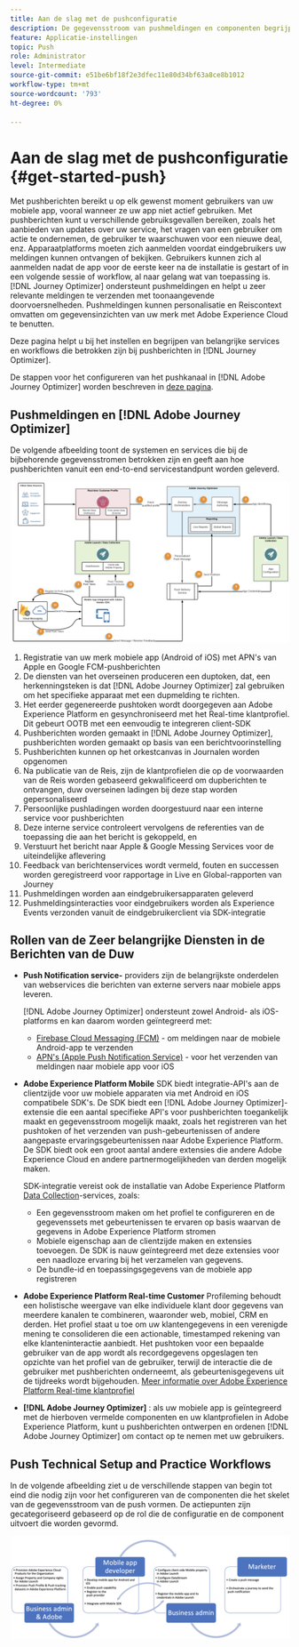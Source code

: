 ```yaml
---
title: Aan de slag met de pushconfiguratie
description: De gegevensstroom van pushmeldingen en componenten begrijpen
feature: Applicatie-instellingen
topic: Push
role: Administrator
level: Intermediate
source-git-commit: e51be6bf18f2e3dfec11e80d34bf63a8ce8b1012
workflow-type: tm+mt
source-wordcount: '793'
ht-degree: 0%

---
```


# Aan de slag met de pushconfiguratie {#get-started-push}

Met pushberichten bereikt u op elk gewenst moment gebruikers van uw mobiele app, vooral wanneer ze uw app niet actief gebruiken. Met pushberichten kunt u verschillende gebruiksgevallen bereiken, zoals het aanbieden van updates over uw service, het vragen van een gebruiker om actie te ondernemen, de gebruiker te waarschuwen voor een nieuwe deal, enz. Apparaatplatforms moeten zich aanmelden voordat eindgebruikers uw meldingen kunnen ontvangen of bekijken. Gebruikers kunnen zich al aanmelden nadat de app voor de eerste keer na de installatie is gestart of in een volgende sessie of workflow, al naar gelang wat van toepassing is. [!DNL Journey Optimizer] ondersteunt pushmeldingen en helpt u zeer relevante meldingen te verzenden met toonaangevende doorvoersnelheden. Pushmeldingen kunnen personalisatie en Reiscontext omvatten om gegevensinzichten van uw merk met Adobe Experience Cloud te benutten.

Deze pagina helpt u bij het instellen en begrijpen van belangrijke services en workflows die betrokken zijn bij pushberichten in [!DNL Journey Optimizer].

De stappen voor het configureren van het pushkanaal in [!DNL Adobe Journey Optimizer] worden beschreven in [deze pagina](push-configuration.md).

## Pushmeldingen en [!DNL Adobe Journey Optimizer]

De volgende afbeelding toont de systemen en services die bij de bijbehorende gegevensstromen betrokken zijn en geeft aan hoe pushberichten vanuit een end-to-end servicestandpunt worden geleverd.

![](assets/push-flow.png)

1. Registratie van uw merk mobiele app (Android of iOS) met APN&#39;s van Apple en Google FCM-pushberichten
1. De diensten van het overseinen produceren een duptoken, dat, een herkenningsteken is dat [!DNL Adobe Journey Optimizer] zal gebruiken om het specifieke apparaat met een dupmelding te richten.
1. Het eerder gegenereerde pushtoken wordt doorgegeven aan Adobe Experience Platform en gesynchroniseerd met het Real-time klantprofiel. Dit gebeurt OOTB met een eenvoudig te integreren client-SDK
1. Pushberichten worden gemaakt in [!DNL Adobe Journey Optimizer], pushberichten worden gemaakt op basis van een berichtvoorinstelling
1. Pushberichten kunnen op het orkestcanvas in Journalen worden opgenomen
1. Na publicatie van de Reis, zijn de klantprofielen die op de voorwaarden van de Reis worden gebaseerd gekwalificeerd om dupberichten te ontvangen, duw overseinen ladingen bij deze stap worden gepersonaliseerd
1. Persoonlijke pushladingen worden doorgestuurd naar een interne service voor pushberichten
1. Deze interne service controleert vervolgens de referenties van de toepassing die aan het bericht is gekoppeld, en
1. Verstuurt het bericht naar Apple &amp; Google Messing Services voor de uiteindelijke aflevering
1. Feedback van berichtenservices wordt vermeld, fouten en successen worden geregistreerd voor rapportage in Live en Global-rapporten van Journey
1. Pushmeldingen worden aan eindgebruikersapparaten geleverd
1. Pushmeldingsinteracties voor eindgebruikers worden als Experience Events verzonden vanuit de eindgebruikerclient via SDK-integratie

## Rollen van de Zeer belangrijke Diensten in de Berichten van de Duw

* **Push Notification service-** providers zijn de belangrijkste onderdelen van webservices die berichten van externe servers naar mobiele apps leveren.

   [!DNL Adobe Journey Optimizer]  ondersteunt zowel Android- als iOS-platforms en kan daarom worden geïntegreerd met:
   * [Firebase Cloud Messaging (FCM)](https://firebase.google.com/docs/cloud-messaging)  - om meldingen naar de mobiele Android-app te verzenden
   * [APN&#39;s (Apple Push Notification Service)](https://developer.apple.com/library/archive/documentation/NetworkingInternet/Conceptual/RemoteNotificationsPG/APNSOverview.html)  - voor het verzenden van meldingen naar mobiele app voor iOS

* **Adobe Experience Platform Mobile** SDK biedt integratie-API&#39;s aan de clientzijde voor uw mobiele apparaten via met Android en iOS compatibele SDK&#39;s. De SDK biedt een [!DNL Adobe Journey Optimizer]-extensie die een aantal specifieke API&#39;s voor pushberichten toegankelijk maakt en gegevensstroom mogelijk maakt, zoals het registreren van het pushtoken of het verzenden van push-gebeurtenissen of andere aangepaste ervaringsgebeurtenissen naar Adobe Experience Platform. De SDK biedt ook een groot aantal andere extensies die andere Adobe Experience Cloud en andere partnermogelijkheden van derden mogelijk maken.

   SDK-integratie vereist ook de installatie van Adobe Experience Platform [Data Collection](https://experienceleague.adobe.com/docs/launch/using/home.html)-services, zoals:

   * Een gegevensstroom maken om het profiel te configureren en de gegevenssets met gebeurtenissen te ervaren op basis waarvan de gegevens in Adobe Experience Platform stromen
   * Mobiele eigenschap aan de clientzijde maken en extensies toevoegen. De SDK is nauw geïntegreerd met deze extensies voor een naadloze ervaring bij het verzamelen van gegevens.
   * De bundle-id en toepassingsgegevens van de mobiele app registreren

* **Adobe Experience Platform Real-time Customer**  Profileming behoudt een holistische weergave van elke individuele klant door gegevens van meerdere kanalen te combineren, waaronder web, mobiel, CRM en derden. Het profiel staat u toe om uw klantengegevens in een verenigde mening te consolideren die een actionable, timestamped rekening van elke klanteninteractie aanbiedt. Het pushtoken voor een bepaalde gebruiker van de app wordt als recordgegevens opgeslagen ten opzichte van het profiel van de gebruiker, terwijl de interactie die de gebruiker met pushberichten onderneemt, als gebeurtenisgegevens uit de tijdreeks wordt bijgehouden. [Meer informatie over Adobe Experience Platform Real-time klantprofiel](https://experienceleague.adobe.com/docs/experience-platform/profile/home.html)

* **[!DNL Adobe Journey Optimizer]** : als uw mobiele app is geïntegreerd met de hierboven vermelde componenten en uw klantprofielen in Adobe Experience Platform, kunt u pushberichten ontwerpen en ordenen  [!DNL Adobe Journey Optimizer] om contact op te nemen met uw gebruikers.

## Push Technical Setup and Practice Workflows

In de volgende afbeelding ziet u de verschillende stappen van begin tot eind die nodig zijn voor het configureren van de componenten die het skelet van de gegevensstroom van de push vormen. De actiepunten zijn gecategoriseerd gebaseerd op de rol die de configuratie en de component uitvoert die worden gevormd.

![](assets/user-flow.png)
